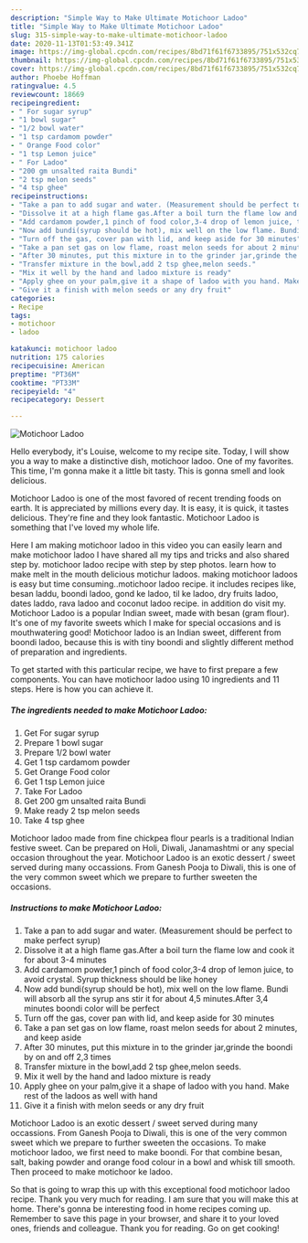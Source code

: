 ```yaml
---
description: "Simple Way to Make Ultimate Motichoor Ladoo"
title: "Simple Way to Make Ultimate Motichoor Ladoo"
slug: 315-simple-way-to-make-ultimate-motichoor-ladoo
date: 2020-11-13T01:53:49.341Z
image: https://img-global.cpcdn.com/recipes/8bd71f61f6733895/751x532cq70/motichoor-ladoo-recipe-main-photo.jpg
thumbnail: https://img-global.cpcdn.com/recipes/8bd71f61f6733895/751x532cq70/motichoor-ladoo-recipe-main-photo.jpg
cover: https://img-global.cpcdn.com/recipes/8bd71f61f6733895/751x532cq70/motichoor-ladoo-recipe-main-photo.jpg
author: Phoebe Hoffman
ratingvalue: 4.5
reviewcount: 18669
recipeingredient:
- " For sugar syrup"
- "1 bowl sugar"
- "1/2 bowl water"
- "1 tsp cardamom powder"
- " Orange Food color"
- "1 tsp Lemon juice"
- " For Ladoo"
- "200 gm unsalted raita Bundi"
- "2 tsp melon seeds"
- "4 tsp ghee"
recipeinstructions:
- "Take a pan to add sugar and water. (Measurement should be perfect to make perfect syrup)"
- "Dissolve it at a high flame gas.After a boil turn the flame low and cook it for about 3-4 minutes"
- "Add cardamom powder,1 pinch of food color,3-4 drop of lemon juice, to avoid crystal. Syrup thickness should be like honey"
- "Now add bundi(syrup should be hot), mix well on the low flame. Bundi will absorb all the syrup ans stir it for about 4,5 minutes.After 3,4 minutes boondi color will be perfect"
- "Turn off the gas, cover pan with lid, and keep aside for 30 minutes"
- "Take a pan set gas on low flame, roast melon seeds for about 2 minutes, and keep aside"
- "After 30 minutes, put this mixture in to the grinder jar,grinde the boondi by on and off 2,3 times"
- "Transfer mixture in the bowl,add 2 tsp ghee,melon seeds."
- "Mix it well by the hand and ladoo mixture is ready"
- "Apply ghee on your palm,give it a shape of ladoo with you hand. Make rest of the ladoos as well with hand"
- "Give it a finish with melon seeds or any dry fruit"
categories:
- Recipe
tags:
- motichoor
- ladoo

katakunci: motichoor ladoo 
nutrition: 175 calories
recipecuisine: American
preptime: "PT36M"
cooktime: "PT33M"
recipeyield: "4"
recipecategory: Dessert

---
```



![Motichoor Ladoo](https://img-global.cpcdn.com/recipes/8bd71f61f6733895/751x532cq70/motichoor-ladoo-recipe-main-photo.jpg)

Hello everybody, it's Louise, welcome to my recipe site. Today, I will show you a way to make a distinctive dish, motichoor ladoo. One of my favorites. This time, I'm gonna make it a little bit tasty. This is gonna smell and look delicious.

Motichoor Ladoo is one of the most favored of recent trending foods on earth. It is appreciated by millions every day. It is easy, it is quick, it tastes delicious. They're fine and they look fantastic. Motichoor Ladoo is something that I've loved my whole life.

Here I am making motichoor ladoo in this video you can easily learn and make motichoor ladoo I have shared all my tips and tricks and also shared step by. motichoor ladoo recipe with step by step photos. learn how to make melt in the mouth delicious motichur ladoos. making motichoor ladoos is easy but time consuming..motichoor ladoo recipe. it includes recipes like, besan laddu, boondi ladoo, gond ke ladoo, til ke ladoo, dry fruits ladoo, dates laddo, rava ladoo and coconut ladoo recipe. in addition do visit my. Motichoor Ladoo is a popular Indian sweet, made with besan (gram flour). It&#39;s one of my favorite sweets which I make for special occasions and is mouthwatering good! Motichoor ladoo is an Indian sweet, different from boondi ladoo, because this is with tiny boondi and slightly different method of preparation and ingredients.


To get started with this particular recipe, we have to first prepare a few components. You can have motichoor ladoo using 10 ingredients and 11 steps. Here is how you can achieve it.

<!--inarticleads1-->

##### The ingredients needed to make Motichoor Ladoo:

1. Get  For sugar syrup
1. Prepare 1 bowl sugar
1. Prepare 1/2 bowl water
1. Get 1 tsp cardamom powder
1. Get  Orange Food color
1. Get 1 tsp Lemon juice
1. Take  For Ladoo
1. Get 200 gm unsalted raita Bundi
1. Make ready 2 tsp melon seeds
1. Take 4 tsp ghee


Motichoor ladoo made from fine chickpea flour pearls is a traditional Indian festive sweet. Can be prepared on Holi, Diwali, Janamashtmi or any special occasion throughout the year. Motichoor Ladoo is an exotic dessert / sweet served during many occassions. From Ganesh Pooja to Diwali, this is one of the very common sweet which we prepare to further sweeten the occasions. 

<!--inarticleads2-->

##### Instructions to make Motichoor Ladoo:

1. Take a pan to add sugar and water. (Measurement should be perfect to make perfect syrup)
1. Dissolve it at a high flame gas.After a boil turn the flame low and cook it for about 3-4 minutes
1. Add cardamom powder,1 pinch of food color,3-4 drop of lemon juice, to avoid crystal. Syrup thickness should be like honey
1. Now add bundi(syrup should be hot), mix well on the low flame. Bundi will absorb all the syrup ans stir it for about 4,5 minutes.After 3,4 minutes boondi color will be perfect
1. Turn off the gas, cover pan with lid, and keep aside for 30 minutes
1. Take a pan set gas on low flame, roast melon seeds for about 2 minutes, and keep aside
1. After 30 minutes, put this mixture in to the grinder jar,grinde the boondi by on and off 2,3 times
1. Transfer mixture in the bowl,add 2 tsp ghee,melon seeds.
1. Mix it well by the hand and ladoo mixture is ready
1. Apply ghee on your palm,give it a shape of ladoo with you hand. Make rest of the ladoos as well with hand
1. Give it a finish with melon seeds or any dry fruit


Motichoor Ladoo is an exotic dessert / sweet served during many occassions. From Ganesh Pooja to Diwali, this is one of the very common sweet which we prepare to further sweeten the occasions. To make motichoor ladoo, we first need to make boondi. For that combine besan, salt, baking powder and orange food colour in a bowl and whisk till smooth. Then proceed to make motichoor ke ladoo. 

So that is going to wrap this up with this exceptional food motichoor ladoo recipe. Thank you very much for reading. I am sure that you will make this at home. There's gonna be interesting food in home recipes coming up. Remember to save this page in your browser, and share it to your loved ones, friends and colleague. Thank you for reading. Go on get cooking!
